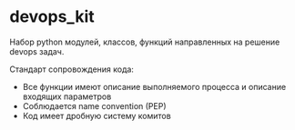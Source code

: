 # devops_kit
Набор python модулей, классов, функций направленных на решение devops задач.

Стандарт сопровождения кода:
  - Все функции имеют описание выполняемого процесса и описание входящих параметров
  - Соблюдается name convention (PEP)
  - Код имеет дробную систему комитов
